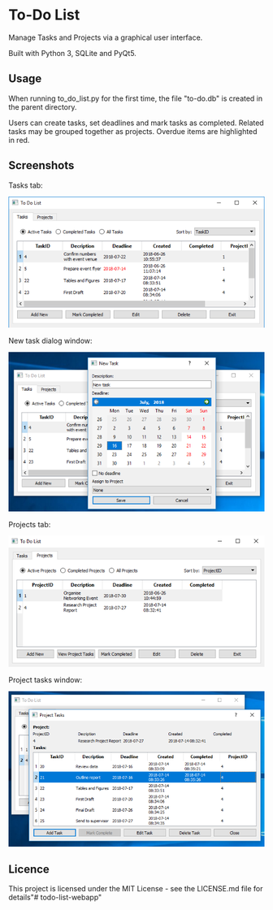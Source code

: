 # To-Do List

Manage Tasks and Projects via a graphical user interface.

Built with Python 3, SQLite and PyQt5.

## Usage

When running to_do_list.py for the first time, the file "to-do.db" is created in the parent directory.

Users can create tasks, set deadlines and mark tasks as completed. Related tasks may be grouped together as projects. Overdue items are highlighted in red.

## Screenshots

Tasks tab:

![Tasks Tab](screenshots/tasks_tab.png?raw=true "Tasks Tab")

New task dialog window:

![Add New Task](screenshots/new_task_dialog.png?raw=true "Add New Task")

Projects tab:

![Projects Tab](screenshots/projects_tab.png?raw=true "Projects Tab")

Project tasks window:

![Project Tasks Window](screenshots/project_tasks.png?raw=true "Project Tasks Window")

## Licence

This project is licensed under the MIT License - see the LICENSE.md file for details"# todo-list-webapp" 

